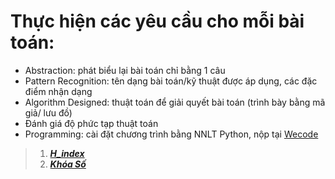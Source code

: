 # Thực hiện các yêu cầu cho mỗi bài toán:
  - Abstraction: phát biểu lại bài toán chỉ bằng 1 câu
  - Pattern Recognition: tên dạng bài toán/kỹ thuật được áp dụng, các đặc điểm nhận dạng
  - Algorithm Designed: thuật toán để giải quyết bài toán (trình bày bằng mã giả/ lưu đồ)
  - Đánh giá độ phức tạp thuật toán
  - Programming: cài đặt chương trình bằng NNLT Python, nộp tại [Wecode](https://khmt.uit.edu.vn/wecode/cs112.2021/assignment/3/4) 

>1. [__*H_index*__](https://github.com/thanhnhan311201/CS112.L21.KHCL/blob/main/Wecode/Assignment%202/H-Index.ipynb)
>2. [__*Khóa Số*__](https://github.com/thanhnhan311201/CS112.L21.KHCL/blob/main/Wecode/Assignment%202/KhoaSo.ipynb)